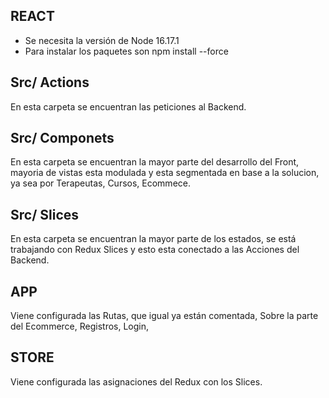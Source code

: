 ## REACT

- Se necesita la versión de Node 16.17.1
- Para instalar los paquetes son npm install --force

## Src/ Actions

En esta carpeta se encuentran las peticiones al Backend.

## Src/ Componets

En esta carpeta se encuentran la mayor parte del desarrollo del Front, mayoria de vistas esta modulada y esta segmentada en base a la solucion, ya sea por Terapeutas, Cursos, Ecommece.

## Src/ Slices

En esta carpeta se encuentran la mayor parte de los estados, se está trabajando con Redux Slices y esto esta conectado a las Acciones del Backend.

## APP

Viene configurada las Rutas, que igual ya están comentada, Sobre la parte del Ecommerce, Registros, Login,

## STORE

Viene configurada las asignaciones del Redux con los Slices.
